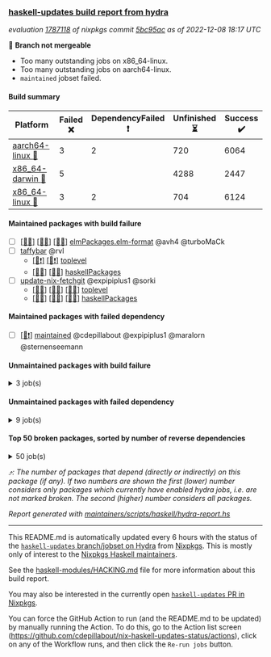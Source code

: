 ### [haskell-updates build report from hydra](https://hydra.nixos.org/jobset/nixpkgs/haskell-updates)
*evaluation [1787118](https://hydra.nixos.org/eval/1787118) of nixpkgs commit [5bc95ac](https://github.com/NixOS/nixpkgs/commits/5bc95ac1b571a33557e52e074f2ecade7bedcb98) as of 2022-12-08 18:17 UTC*

:red_circle: **Branch not mergeable**
  * Too many outstanding jobs on x86_64-linux.
  * Too many outstanding jobs on aarch64-linux.
  * `maintained` jobset failed.

#### Build summary

 | Platform | Failed :x: | DependencyFailed :heavy_exclamation_mark: | Unfinished :hourglass_flowing_sand: | Success :heavy_check_mark: | 
 | --- | --- | --- | --- | --- | 
 | [aarch64-linux :iphone:](https://hydra.nixos.org/eval/1787118?filter=.aarch64-linux) | 3 | 2 | 720 | 6064 | 
 | [x86_64-darwin :apple:](https://hydra.nixos.org/eval/1787118?filter=.x86_64-darwin) | 5 |  | 4288 | 2447 | 
 | [x86_64-linux :penguin:](https://hydra.nixos.org/eval/1787118?filter=.x86_64-linux) | 3 | 2 | 704 | 6124 | 
#### Maintained packages with build failure
- [ ] [[:iphone::x:]](https://hydra.nixos.org/build/201122995) [[:apple::x:]](https://hydra.nixos.org/build/201122992) [[:penguin::x:]](https://hydra.nixos.org/build/201122991) [elmPackages.elm-format](https://hydra.nixos.org/eval/1787118?filter=elmPackages.elm-format) @avh4 @turboMaCk
- [ ] [taffybar](https://hydra.nixos.org/eval/1787118?filter=taffybar) @rvl
  - [[:iphone::heavy_exclamation_mark:]](https://hydra.nixos.org/build/201128109) [[:penguin::heavy_exclamation_mark:]](https://hydra.nixos.org/build/201128124) [toplevel](https://hydra.nixos.org/eval/1787118?filter=taffybar)
  - [[:iphone::x:]](https://hydra.nixos.org/build/201128112) [[:penguin::x:]](https://hydra.nixos.org/build/201128119) [haskellPackages](https://hydra.nixos.org/eval/1787118?filter=haskellPackages.taffybar)
- [ ] [update-nix-fetchgit](https://hydra.nixos.org/eval/1787118?filter=update-nix-fetchgit) @expipiplus1 @sorki
  - [[:iphone::x:]](https://hydra.nixos.org/build/201124567) [[:apple::x:]](https://hydra.nixos.org/build/201124538) [[:penguin::x:]](https://hydra.nixos.org/build/201124625) [toplevel](https://hydra.nixos.org/eval/1787118?filter=update-nix-fetchgit)
  - [[:iphone::x:]](https://hydra.nixos.org/build/201124616) [[:apple::x:]](https://hydra.nixos.org/build/201124546) [[:penguin::x:]](https://hydra.nixos.org/build/201124591) [haskellPackages](https://hydra.nixos.org/eval/1787118?filter=haskellPackages.update-nix-fetchgit)
#### Maintained packages with failed dependency
- [ ] [[:penguin::heavy_exclamation_mark:]](https://hydra.nixos.org/build/201128113) [maintained](https://hydra.nixos.org/eval/1787118?filter=maintained) @cdepillabout @expipiplus1 @maralorn @sternenseemann
#### Unmaintained packages with build failure
<details><summary>3 job(s) </summary>

- [ ] [[:iphone::heavy_check_mark:]](https://hydra.nixos.org/build/201128133) [[:apple::x:]](https://hydra.nixos.org/build/201128137) [[:penguin::heavy_check_mark:]](https://hydra.nixos.org/build/201128138) [haskellPackages.gi-gdkx11](https://hydra.nixos.org/eval/1787118?filter=haskellPackages.gi-gdkx11)  :arrow_heading_up: 1 | 1
- [ ] [[:iphone::heavy_check_mark:]](https://hydra.nixos.org/build/201128116) [[:apple::x:]](https://hydra.nixos.org/build/201128103) [[:penguin::heavy_check_mark:]](https://hydra.nixos.org/build/201128117) [haskellPackages.gtk-traymanager](https://hydra.nixos.org/eval/1787118?filter=haskellPackages.gtk-traymanager) 
- [ ] [[:iphone::heavy_check_mark:]](https://hydra.nixos.org/build/201124584) [[:apple::x:]](https://hydra.nixos.org/build/201124611) [[:penguin::heavy_check_mark:]](https://hydra.nixos.org/build/201124620) [haskellPackages.nix-serve-ng](https://hydra.nixos.org/eval/1787118?filter=haskellPackages.nix-serve-ng) 
</details>

#### Unmaintained packages with failed dependency
<details><summary>9 job(s) </summary>

- [ ] [cabal2nix-unstable](https://hydra.nixos.org/eval/1787118?filter=cabal2nix-unstable) 
  - [[:iphone::heavy_check_mark:]](https://hydra.nixos.org/build/201128125) [[:apple::heavy_check_mark:]](https://hydra.nixos.org/build/201128115) [[:penguin::heavy_check_mark:]](https://hydra.nixos.org/build/201128105) [haskell.packages.ghc8107](https://hydra.nixos.org/eval/1787118?filter=haskell.packages.ghc8107.cabal2nix-unstable)
  - [[:iphone::heavy_exclamation_mark:]](https://hydra.nixos.org/build/201128101) [[:apple::heavy_check_mark:]](https://hydra.nixos.org/build/201128128) [[:penguin::heavy_check_mark:]](https://hydra.nixos.org/build/201128136) [haskell.packages.ghc884](https://hydra.nixos.org/eval/1787118?filter=haskell.packages.ghc884.cabal2nix-unstable)
  - [[:iphone::heavy_check_mark:]](https://hydra.nixos.org/build/201128129) [[:apple::heavy_check_mark:]](https://hydra.nixos.org/build/201128110) [[:penguin::heavy_check_mark:]](https://hydra.nixos.org/build/201128108) [haskell.packages.ghc902](https://hydra.nixos.org/eval/1787118?filter=haskell.packages.ghc902.cabal2nix-unstable)
  - [[:iphone::heavy_check_mark:]](https://hydra.nixos.org/build/201128106) [[:apple::heavy_check_mark:]](https://hydra.nixos.org/build/201128121) [[:penguin::heavy_check_mark:]](https://hydra.nixos.org/build/201128140) [haskell.packages.ghc924](https://hydra.nixos.org/eval/1787118?filter=haskell.packages.ghc924.cabal2nix-unstable)
  - [[:iphone::heavy_check_mark:]](https://hydra.nixos.org/build/201128114) [[:apple::heavy_check_mark:]](https://hydra.nixos.org/build/201128107) [[:penguin::heavy_check_mark:]](https://hydra.nixos.org/build/201128120) [haskell.packages.ghc925](https://hydra.nixos.org/eval/1787118?filter=haskell.packages.ghc925.cabal2nix-unstable)
  - [[:iphone::heavy_exclamation_mark:]](https://hydra.nixos.org/build/201128102) [[:apple::heavy_check_mark:]](https://hydra.nixos.org/build/201128127) [[:penguin::heavy_check_mark:]](https://hydra.nixos.org/build/201128123) [haskell.packages.ghc942](https://hydra.nixos.org/eval/1787118?filter=haskell.packages.ghc942.cabal2nix-unstable)
  - [[:iphone::heavy_check_mark:]](https://hydra.nixos.org/build/201128130) [[:apple::heavy_check_mark:]](https://hydra.nixos.org/build/201128122) [[:penguin::heavy_check_mark:]](https://hydra.nixos.org/build/201128134) [haskell.packages.ghc943](https://hydra.nixos.org/eval/1787118?filter=haskell.packages.ghc943.cabal2nix-unstable)
  - [[:iphone::heavy_check_mark:]](https://hydra.nixos.org/build/201128100) [[:apple::heavy_check_mark:]](https://hydra.nixos.org/build/201128139) [[:penguin::heavy_check_mark:]](https://hydra.nixos.org/build/201128111) [haskellPackages](https://hydra.nixos.org/eval/1787118?filter=haskellPackages.cabal2nix-unstable)
</details>

#### Top 50 broken packages, sorted by number of reverse dependencies
<details><summary>50 job(s) </summary>

[amazonka-core](https://packdeps.haskellers.com/reverse/amazonka-core) :arrow_heading_up: 187  
[gogol-core](https://packdeps.haskellers.com/reverse/gogol-core) :arrow_heading_up: 184  
[haskell98](https://packdeps.haskellers.com/reverse/haskell98) :arrow_heading_up: 153  
[text-builder-dev](https://packdeps.haskellers.com/reverse/text-builder-dev) :arrow_heading_up: 67  
[text-builder](https://packdeps.haskellers.com/reverse/text-builder) :arrow_heading_up: 64  
[enumerator](https://packdeps.haskellers.com/reverse/enumerator) :arrow_heading_up: 56  
[th-desugar](https://packdeps.haskellers.com/reverse/th-desugar) :arrow_heading_up: 56  
[util](https://packdeps.haskellers.com/reverse/util) :arrow_heading_up: 49  
[derive](https://packdeps.haskellers.com/reverse/derive) :arrow_heading_up: 48  
[amazonka](https://packdeps.haskellers.com/reverse/amazonka) :arrow_heading_up: 45  
[accelerate](https://packdeps.haskellers.com/reverse/accelerate) :arrow_heading_up: 42  
[hasql](https://packdeps.haskellers.com/reverse/hasql) :arrow_heading_up: 37  
[rank1dynamic](https://packdeps.haskellers.com/reverse/rank1dynamic) :arrow_heading_up: 33  
[distributed-static](https://packdeps.haskellers.com/reverse/distributed-static) :arrow_heading_up: 31  
[distributed-process](https://packdeps.haskellers.com/reverse/distributed-process) :arrow_heading_up: 30  
[autodocodec-yaml](https://packdeps.haskellers.com/reverse/autodocodec-yaml) :arrow_heading_up: 29  
[iteratee](https://packdeps.haskellers.com/reverse/iteratee) :arrow_heading_up: 29  
[jmacro](https://packdeps.haskellers.com/reverse/jmacro) :arrow_heading_up: 29  
[mmsyn3](https://packdeps.haskellers.com/reverse/mmsyn3) :arrow_heading_up: 29  
[sydtest](https://packdeps.haskellers.com/reverse/sydtest) :arrow_heading_up: 26  
[crypto-numbers](https://packdeps.haskellers.com/reverse/crypto-numbers) :arrow_heading_up: 25  
[either-unwrap](https://packdeps.haskellers.com/reverse/either-unwrap) :arrow_heading_up: 25  
[crypto-pubkey](https://packdeps.haskellers.com/reverse/crypto-pubkey) :arrow_heading_up: 22  
[haskelldb](https://packdeps.haskellers.com/reverse/haskelldb) :arrow_heading_up: 22  
[wxdirect](https://packdeps.haskellers.com/reverse/wxdirect) :arrow_heading_up: 22  
[alg](https://packdeps.haskellers.com/reverse/alg) :arrow_heading_up: 21  
[amazonka-s3](https://packdeps.haskellers.com/reverse/amazonka-s3) :arrow_heading_up: 21  
[mmsyn2](https://packdeps.haskellers.com/reverse/mmsyn2) :arrow_heading_up: 21  
[wxc](https://packdeps.haskellers.com/reverse/wxc) :arrow_heading_up: 21  
[biocore](https://packdeps.haskellers.com/reverse/biocore) :arrow_heading_up: 20  
[wxcore](https://packdeps.haskellers.com/reverse/wxcore) :arrow_heading_up: 20  
[attoparsec-enumerator](https://packdeps.haskellers.com/reverse/attoparsec-enumerator) :arrow_heading_up: 19  
[bytestring-show](https://packdeps.haskellers.com/reverse/bytestring-show) :arrow_heading_up: 19  
[fay](https://packdeps.haskellers.com/reverse/fay) :arrow_heading_up: 19  
[wx](https://packdeps.haskellers.com/reverse/wx) :arrow_heading_up: 19  
[asn1-data](https://packdeps.haskellers.com/reverse/asn1-data) :arrow_heading_up: 18  
[dbus-core](https://packdeps.haskellers.com/reverse/dbus-core) :arrow_heading_up: 18  
[gtksourceview2](https://packdeps.haskellers.com/reverse/gtksourceview2) :arrow_heading_up: 18  
[ukrainian-phonetics-basic](https://packdeps.haskellers.com/reverse/ukrainian-phonetics-basic) :arrow_heading_up: 18  
[HGamer3D-Data](https://packdeps.haskellers.com/reverse/HGamer3D-Data) :arrow_heading_up: 17  
[certificate](https://packdeps.haskellers.com/reverse/certificate) :arrow_heading_up: 17  
[dbus-client](https://packdeps.haskellers.com/reverse/dbus-client) :arrow_heading_up: 17  
[gconf](https://packdeps.haskellers.com/reverse/gconf) :arrow_heading_up: 17  
[gtk-serialized-event](https://packdeps.haskellers.com/reverse/gtk-serialized-event) :arrow_heading_up: 17  
[cuda](https://packdeps.haskellers.com/reverse/cuda) :arrow_heading_up: 16  
[happstack-jmacro](https://packdeps.haskellers.com/reverse/happstack-jmacro) :arrow_heading_up: 16  
[manatee-core](https://packdeps.haskellers.com/reverse/manatee-core) :arrow_heading_up: 16  
[tls-extra](https://packdeps.haskellers.com/reverse/tls-extra) :arrow_heading_up: 16  
[ADPfusion](https://packdeps.haskellers.com/reverse/ADPfusion) :arrow_heading_up: 15  
[MaybeT](https://packdeps.haskellers.com/reverse/MaybeT) :arrow_heading_up: 15  
</details>


*:arrow_heading_up:: The number of packages that depend (directly or indirectly) on this package (if any). If two numbers are shown the first (lower) number considers only packages which currently have enabled hydra jobs, i.e. are not marked broken. The second (higher) number considers all packages.*

*Report generated with [maintainers/scripts/haskell/hydra-report.hs](https://github.com/NixOS/nixpkgs/blob/haskell-updates/maintainers/scripts/haskell/hydra-report.sh)*


----------------------------------------------------------------------

This README.md is automatically updated every 6 hours with the status of the
[`haskell-updates` branch/jobset on Hydra](https://hydra.nixos.org/jobset/nixpkgs/haskell-updates)
from [Nixpkgs](https://github.com/NixOS/nixpkgs).  This is mostly only of
interest to the [Nixpkgs Haskell maintainers](https://github.com/orgs/NixOS/teams/haskell).

See the
[haskell-modules/HACKING.md](https://github.com/NixOS/nixpkgs/blob/haskell-updates/pkgs/development/haskell-modules/HACKING.md)
file for more information about this build report.

You may also be interested in the currently open
[`haskell-updates` PR in Nixpkgs](https://github.com/nixos/nixpkgs/pulls?q=is%3Apr+is%3Aopen+head%3Ahaskell-updates).

You can force the GitHub Action to run (and the README.md to be updated) by
manually running the Action.  To do this, go to the Action list screen
(https://github.com/cdepillabout/nix-haskell-updates-status/actions),
click on any of the Workflow runs, and then click the `Re-run jobs` button.
